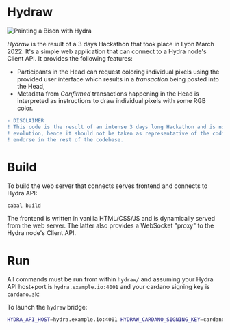 # Hydraw

![Painting a Bison with Hydra](./hydraw.gif)

_Hydraw_ is the result of a 3 days Hackathon that took place in Lyon March 2022. It's a simple web application that can connect to a Hydra node's Client API. It provides the following features:

* Participants in the Head can request coloring individual pixels using the provided user interface which results in a _transaction_ being posted into the Head,
* Metadata from _Confirmed_ transactions happening in the Head is interpreted as instructions to draw individual pixels with some RGB color.

```diff
- DISCLAIMER
! This code is the result of an intense 3 days long Hackathon and is not meant for long-term maintenance and
! evolution, hence it should not be taken as representative of the coding practices the Hydra team members
! endorse in the rest of the codebase.
```

# Build

To build the web server that connects serves frontend and connects to Hydra API:

```
cabal build
```

The frontend is written in vanilla HTML/CSS/JS and is dynamically served from the web server. The latter also provides a WebSocket "proxy" to the Hydra node's Client API.

# Run

All commands must be run from within `hydraw/` and assuming your Hydra API host+port is `hydra.example.io:4001` and your cardano signing key is `cardano.sk`:

To launch the `hydraw` bridge:

``` sh
HYDRA_API_HOST=hydra.example.io:4001 HYDRAW_CARDANO_SIGNING_KEY=cardano.sk cabal exec hydraw
```

